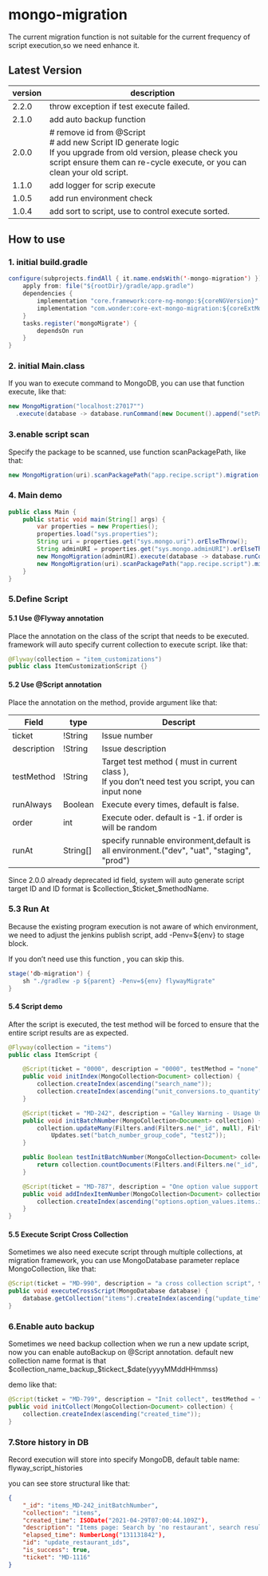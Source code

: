 # mongo-migration

The current migration function is not suitable for the current frequency of script execution,so we need enhance it.

## Latest Version

| version | description
|  ----  | ----  |
| 2.2.0| throw exception if test execute failed.|
| 2.1.0 | add auto backup function|
| 2.0.0 | # remove id from @Script <br> # add new Script ID generate logic <br> If you upgrade from old version, please check you script ensure them can re-cycle execute, or you can clean your old script.
| 1.1.0 | add logger for scrip execute|
| 1.0.5 | add run environment check|
| 1.0.4 | add sort to script, use to control execute sorted.|

## How to use

### 1. initial build.gradle
```java
configure(subprojects.findAll { it.name.endsWith('-mongo-migration') }) {
    apply from: file("${rootDir}/gradle/app.gradle")
    dependencies {
        implementation "core.framework:core-ng-mongo:${coreNGVersion}"
        implementation "com.wonder:core-ext-mongo-migration:${coreExtMongoMigrationVersion}"
    }
    tasks.register('mongoMigrate') {
        dependsOn run
    }
}
```
### 2. initial Main.class

If you wan to execute command to MongoDB, you can use that function execute,  like that:
```java
new MongoMigration("localhost:27017"")  
  .execute(database -> database.runCommand(new Document().append("setParameter", 1).append("notablescan", 1)));
```
### 3.enable script scan

Specify the package to be scanned, use function scanPackagePath, like that:
```java
new MongoMigration(uri).scanPackagePath("app.recipe.script").migration();
```
### 4. Main demo
```java
public class Main {
    public static void main(String[] args) {
        var properties = new Properties();
        properties.load("sys.properties");
        String uri = properties.get("sys.mongo.uri").orElseThrow();
        String adminURI = properties.get("sys.mongo.adminURI").orElseThrow();
        new MongoMigration(adminURI).execute(database -> database.runCommand(new Document().append("setParameter", 1).append("notablescan", 1)));
        new MongoMigration(uri).scanPackagePath("app.recipe.script").migration();
    }
}
```
### 5.Define Script

#### 5.1 Use @Flyway annotation

Place the annotation on the class of the script that needs to be executed. framework will auto specify current  collection to execute script. like that:
```java
@Flyway(collection = "item_customizations")
public class ItemCustomizationScript {}
```
#### 5.2 Use @Script annotation

Place the annotation on the method, provide argument like that:

| Field| type| Descript|
| -- | -- | -- |
| ticket| !String|Issue number|
| description | !String | Issue description|
| testMethod | !String | Target test method ( must in current class ),<br> If you don’t need test you script, you can input none|
| runAlways | Boolean | Execute every times, default is false. |
| order | int | Execute oder. default is -1. if order is will be random|
| runAt | String[] | specify runnable environment,default is all environment.("dev", "uat", "staging", "prod")|

Since 2.0.0 already deprecated id field, system will auto generate script target ID  and ID format is $collection_$ticket_$methodName.

### 5.3 Run At

Because the existing program execution is not aware of which environment, we need to adjust the jenkins publish script, add -Penv=${env} to stage block.

If you don’t need use this function , you can skip this.
```java
stage('db-migration') {
    sh "./gradlew -p ${parent} -Penv=${env} flywayMigrate"
}
```
#### 5.4 Script demo

After the script is executed, the test method will be forced to ensure that the entire script results are as expected.
```java
@Flyway(collection = "items")
public class ItemScript {

    @Script(ticket = "0000", description = "0000", testMethod = "none", runAlways = true)
    public void initIndex(MongoCollection<Document> collection) {
        collection.createIndex(ascending("search_name"));
        collection.createIndex(ascending("unit_conversions.to_quantity"));
    }

    @Script(ticket = "MD-242", description = "Galley Warning - Usage Unit Unique", testMethod = "testInitBatchNumber", order = 1)
    public void initBatchNumber(MongoCollection<Document> collection) {
        collection.updateMany(Filters.and(Filters.ne("_id", null), Filters.eq("batch_number_group_code", null)),
            Updates.set("batch_number_group_code", "test2"));
    }

    public Boolean testInitBatchNumber(MongoCollection<Document> collection) {
        return collection.countDocuments(Filters.and(Filters.ne("_id", null), Filters.ne("batch_number_group_code", "test2"))) >= 0;
    }

    @Script(ticket = "MD-787", description = "One option value support multiple mapping items", testMethod = "none", runAlways = true, order = 2, runAt = {"uat", "prod"})
    public void addIndexItemNumber(MongoCollection<Document> collection) {
        collection.createIndex(ascending("options.option_values.items.item_number"));
    }
}
```

#### 5.5 Execute Script Cross Collection

Sometimes we also need execute script through multiple collections, at migration framework, you can use MongoDatabase parameter replace MongoCollection, like that:
```java
@Script(ticket = "MD-990", description = "a cross collection script", testMethod = "none", order = 3)
public void executeCrossScript(MongoDatabase database) {
    database.getCollection("items").createIndex(ascending("update_time"));
}
```
### 6.Enable auto backup

Sometimes we need backup collection when we run a new update script, now you can enable autoBackup on @Script annotation. default new collection name format is that   $collection_name_backup_$tickect_$date(yyyyMMddHHmmss) 

demo like that:
```java
@Script(ticket = "MD-799", description = "Init collect", testMethod = "none", order = 4, autoBackup = true)
public void initCollect(MongoCollection<Document> collection) {
    collection.createIndex(ascending("created_time"));
}
```
### 7.Store history in DB

Record execution will store into specify MongoDB, default table name: flyway_script_histories

you can see store structural like that:
```json
{
    "_id": "items_MD-242_initBatchNumber",
    "collection": "items",
    "created_time": ISODate("2021-04-29T07:00:44.109Z"),
    "description": "Items page: Search by 'no restaurant', search results are not fully displayed on the list",
    "elapsed_time": NumberLong("131131842"),
    "id": "update_restaurant_ids",
    "is_success": true,
    "ticket": "MD-1116"
}
```

